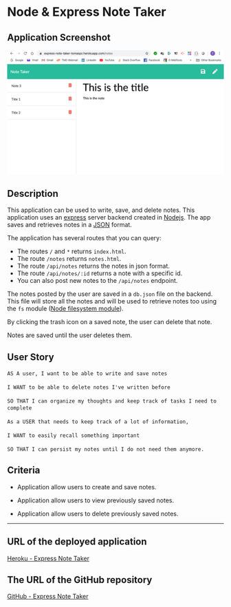 # Node & Express Note Taker

## Application Screenshot

![App Notes Screenshot](./public/assets/img/screenshot-express-note-taker.png)

## Description

This application can be used to write, save, and delete notes. This application uses an [express](https://expressjs.com/) server backend created in [Nodejs](https://nodejs.org/en/). The app saves and retrieves notes in a [JSON](http://json.org/json-en.html) format.

The application has several routes that you can query:

* The routes `/` and `*` returns `index.html`.
* The route `/notes` returns `notes.html`.
* The route `/api/notes` returns the notes in json format.
* The route `/api/notes/:id` returns a note with a specific id.
* You can also post new notes to the `/api/notes` endpoint.

The notes posted by the user are saved in a `db.json` file on the backend. This file will store all the notes and will be used to retrieve notes too using the `fs` module ([Node filesystem module](https://nodejs.org/api/fs.html#fs_file_system)).

By clicking the trash icon on a saved note, the user can delete that note.

Notes are saved until the user deletes them.

## User Story

```
AS A user, I want to be able to write and save notes

I WANT to be able to delete notes I've written before

SO THAT I can organize my thoughts and keep track of tasks I need to complete

As a USER that needs to keep track of a lot of information,

I WANT to easily recall something important 

SO THAT I can persist my notes until I do not need them anymore.
```

## Criteria

* Application allow users to create and save notes.

* Application allow users to view previously saved notes.

* Application allow users to delete previously saved notes.

- - -

## URL of the deployed application

[Heroku - Express Note Taker](https://express-note-taker-tomaspz.herokuapp.com/)

## The URL of the GitHub repository

[GitHub - Express Note Taker](https://github.com/tomaspz/express-note-taker)